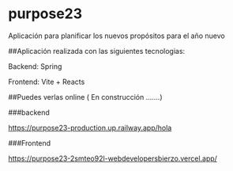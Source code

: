 # purpose23
Aplicación para planificar los nuevos propósitos para el año nuevo

##Aplicación realizada con las siguientes tecnologias:

Backend: 
Spring

Frontend: 
Vite + Reacts

##Puedes verlas online ( En construcción .......)

###backend

https://purpose23-production.up.railway.app/hola

###Frontend

https://purpose23-2smteo92l-webdevelopersbierzo.vercel.app/
